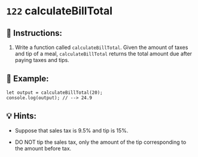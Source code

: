 # `122` calculateBillTotal

## 📝 Instructions:

1. Write a function called `calculateBillTotal`. Given the amount of taxes and tip of a meal, `calculateBillTotal` returns the total amount due after paying taxes and tips.

## 📎 Example:

```Js
let output = calculateBillTotal(20);
console.log(output); // --> 24.9
```

## 💡 Hints:

+ Suppose that sales tax is 9.5% and tip is 15%.

+ DO NOT tip the sales tax, only the amount of the tip corresponding to the amount before tax.
